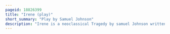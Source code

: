 ```yaml
---
pageid: 18826399
title: "Irene (play)"
short_summary: "Play by Samuel Johnson"
description: "Irene is a neoclassical Tragedy by samuel Johnson written between 1726 and 1749. It has the Distinction of being the Work Johnson considered his greatest Failure. Since his Death the critical Consensus has been that he had a right to think so."
---
```

